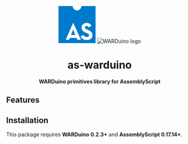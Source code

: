 <div align="center">

<img width="100" height="100" src="media/assemblyscript-logo.svg" alt="AssemblyScript logo">
<img width="100" height="100" src="media/warduino-logo.svg" alt="WARDuino logo">

<h1>as-warduino</h1>
<p><strong>WARDuino primitives library for AssemblyScript</strong></p>

</div>

## Features

## Installation

This package requires **WARDuino 0.2.3+** and **AssemblyScript 0.17.14+**.

